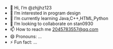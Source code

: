 - 👋 Hi, I’m @zhjjhz123
- 👀 I’m interested in program design
- 🌱 I’m currently learning Java,C++,HTML,Python
- 💞️ I’m looking to collaborate on stan0930
- 📫 How to reach me 2045783557@qq.com
- 😄 Pronouns: ...
- ⚡ Fun fact: ...

<!---
zhjjhz123/zhjjhz123 is a ✨ special ✨ repository because its `README.md` (this file) appears on your GitHub profile.
You can click the Preview link to take a look at your changes.
--->
